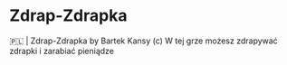# Zdrap-Zdrapka
🇵🇱 | Zdrap-Zdrapka by Bartek Kansy (c)       W tej grze możesz zdrapywać zdrapki i zarabiać pieniądze

